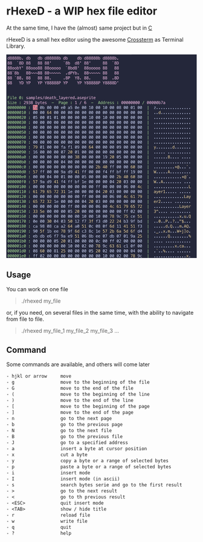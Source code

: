 # rHexeD - a WIP hex file editor
At the same time, I have the (almost) same project but in [C](https://github.com/LittleB0xes/hexed)

rHexeD is a small hex editor using the awesome [Crossterm](https://github.com/crossterm-rs/crossterm) as Terminal Library.



![rhexed](https://github.com/LittleB0xes/rhexed/blob/main/screenshots/screenshot_1.png)

## Usage
You can work on one file
> ./rhexed my_file

or, if you need, on several files in the same time, with the ability to navigate from file to file.
> ./rhexed my_file_1 my_file_2 my_file_3 ...


## Command
Some commands are available, and others will come later

```
- hjkl or arrow     move 
- g                 move to the beginning of the file
- G                 move to the end of the file
- (                 move to the beginning of the line
- )                 move to the end of the line
- [                 move to the beginning of the page
- ]                 move to the end of the page
- n                 go to the next page
- b                 go to the previous page
- N                 go to the next file
- B                 go to the previous file
- J                 go to a specified address
- a                 insert a byte at cursor position
- x                 cut a byte
- y                 copy a byte or a range of selected bytes
- p                 paste a byte or a range of selected bytes
- i                 insert mode
- I                 insert mode (in ascii)
- s                 search bytes serie and go to the first result
- >                 go to the next result
- <                 go to th previous result
- <ESC>             quit insert mode
- <TAB>             show / hide title
- r                 reload file
- w                 write file
- q                 quit
- ?                 help
```

